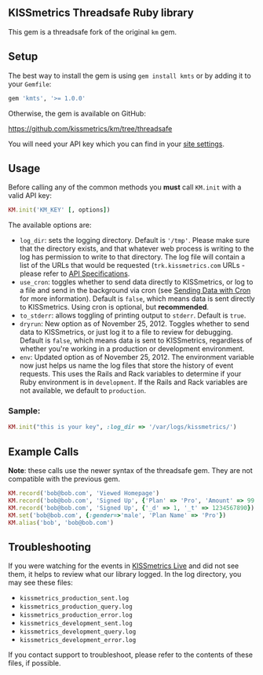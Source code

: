 ## KISSmetrics Threadsafe Ruby library

This gem is a threadsafe fork of the original `km` gem.

## Setup

The best way to install the gem is using `gem install kmts` or by adding it to your `Gemfile`:

```ruby
gem 'kmts', '>= 1.0.0'
```

Otherwise, the gem is available on GitHub:

https://github.com/kissmetrics/km/tree/threadsafe

You will need your API key which you can find in your [site settings](http://support.kissmetrics.com/misc/site-settings).

## Usage

Before calling any of the common methods you **must** call `KM.init` with a valid API key:

```ruby
KM.init('KM_KEY' [, options])
```

The available options are:

* `log_dir`: sets the logging directory. Default is `'/tmp'`. Please make sure that the directory exists, and that whatever web process is writing to the log has permission to write to that directory. The log file will contain a list of the URLs that would be requested (`trk.kissmetrics.com` URLs - please refer to [API Specifications](http://support.kissmetrics.com/apis/specifications.html).
* `use_cron`: toggles whether to send data directly to KISSmetrics, or log to a file and send in the background via cron (see [Sending Data with Cron](http://support.kissmetrics.com/apis/cron) for more information). Default is `false`, which means data is sent directly to KISSmetrics. Using cron is optional, but **recommended**.
* `to_stderr`: allows toggling of printing output to `stderr`. Default is `true`.
* `dryrun`: New option as of November 25, 2012. Toggles whether to send data to KISSmetrics, or just log it to a file to review for debugging. Default is `false`, which means data is sent to KISSmetrics, regardless of whether you're working in a production or development environment.
* `env`: Updated option as of November 25, 2012. The environment variable now just helps us name the log files that store the history of event requests. This uses the Rails and Rack variables to determine if your Ruby environment is in `development`. If the Rails and Rack variables are not available, we default to `production`.

### Sample:

```ruby
KM.init("this is your key", :log_dir => '/var/logs/kissmetrics/')
```

## Example Calls

**Note**: these calls use the newer syntax of the threadsafe gem. They are not compatible with the previous gem.

```ruby
KM.record('bob@bob.com', 'Viewed Homepage')
KM.record('bob@bob.com', 'Signed Up', {'Plan' => 'Pro', 'Amount' => 99.95})
KM.record('bob@bob.com', 'Signed Up', {'_d' => 1, '_t' => 1234567890})
KM.set('bob@bob.com', {:gender=>'male', 'Plan Name' => 'Pro'})
KM.alias('bob', 'bob@bob.com')
```

## Troubleshooting

If you were watching for the events in [KISSmetrics Live](http://support.kissmetrics.com/tools/live) and did not see them, it helps to review what our library logged. In the log directory, you may see these files:

* `kissmetrics_production_sent.log`
* `kissmetrics_production_query.log`
* `kissmetrics_production_error.log`
* `kissmetrics_development_sent.log`
* `kissmetrics_development_query.log`
* `kissmetrics_development_error.log`

If you contact support to troubleshoot, please refer to the contents of these files, if possible.
